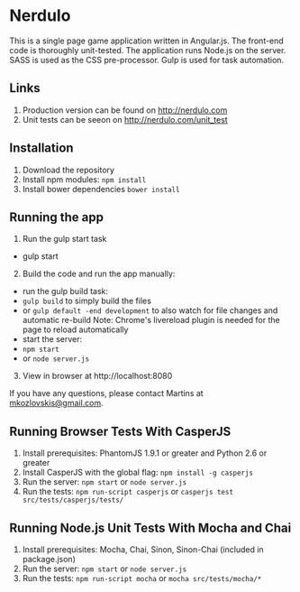 # Nerdulo

This is a single page game application written in Angular.js. The front-end code is thoroughly unit-tested. The application runs Node.js on the server. SASS is used as the CSS pre-processor. Gulp is used for task automation.

## Links
1. Production version can be found on http://nerdulo.com
2. Unit tests can be seeon on http://nerdulo.com/unit_test

## Installation
1. Download the repository
2. Install npm modules: `npm install`
3. Install bower dependencies `bower install`

## Running the app
1. Run the gulp start task
 * gulp start
2. Build the code and run the app manually:
 * run the gulp build task:
  * `gulp build` to simply build the files
  * or `gulp default -end development` to also watch for file changes and automatic re-build
   Note: Chrome's livereload plugin is needed for the page to reload automatically
 * start the server:
  * `npm start`
  * or `node server.js`
3. View in browser at http://localhost:8080

If you have any questions, please contact Martins at [mkozlovskis@gmail.com](mkozlovskis@gmail.com).

## Running Browser Tests With CasperJS
1. Install prerequisites: PhantomJS 1.9.1 or greater and Python 2.6 or greater
2. Install CasperJS with the global flag: `npm install -g casperjs`
3. Run the server: `npm start` or `node server.js`
4. Run the tests: `npm run-script casperjs` or `casperjs test src/tests/casperjs/tests/`

## Running Node.js Unit Tests With Mocha and Chai
1. Install prerequisites: Mocha, Chai, Sinon, Sinon-Chai (included in package.json)
2. Run the server: `npm start` or `node server.js`
3. Run the tests: `npm run-script mocha` or `mocha src/tests/mocha/*`
